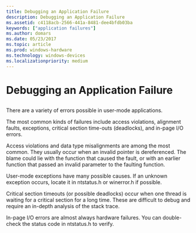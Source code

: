 ```yaml
---
title: Debugging an Application Failure
description: Debugging an Application Failure
ms.assetid: c4118acb-2566-441a-8481-dee4bfdb03ba
keywords: ["application failures"]
ms.author: domars
ms.date: 05/23/2017
ms.topic: article
ms.prod: windows-hardware
ms.technology: windows-devices
ms.localizationpriority: medium
---
```


# Debugging an Application Failure


## <span id="ddk_debugging_an_application_failure_dbg"></span><span id="DDK_DEBUGGING_AN_APPLICATION_FAILURE_DBG"></span>


There are a variety of errors possible in user-mode applications.

The most common kinds of failures include access violations, alignment faults, exceptions, critical section time-outs (deadlocks), and in-page I/O errors.

Access violations and data type misalignments are among the most common. They usually occur when an invalid pointer is dereferenced. The blame could lie with the function that caused the fault, or with an earlier function that passed an invalid parameter to the faulting function.

User-mode exceptions have many possible causes. If an unknown exception occurs, locate it in ntstatus.h or winerror.h if possible.

Critical section timeouts (or possible deadlocks) occur when one thread is waiting for a critical section for a long time. These are difficult to debug and require an in-depth analysis of the stack trace.

In-page I/O errors are almost always hardware failures. You can double-check the status code in ntstatus.h to verify.

 

 





